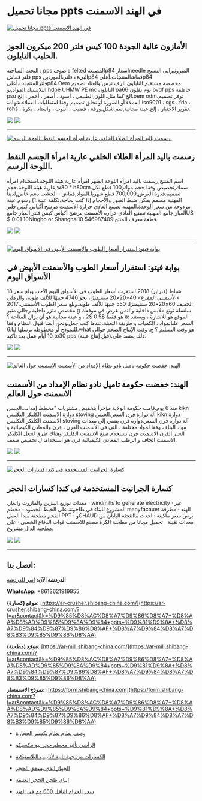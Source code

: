 # مجانا تحميل ppts في الهند الاسمنت

<a href="https://swt.shibang-china.com/?l=ar&img&k=%D9%85%D8%AC%D8%A7%D9%86%D8%A7+%D8%AA%D8%AD%D9%85%D9%8A%D9%84+ppts+%D9%81%D9%8A+%D8%A7%D9%84%D9%87%D9%86%D8%AF+%D8%A7%D9%84%D8%A7%D8%B3%D9%85%D9%86%D8%AA" target="_blank">![مجانا تحميل ppts في الهند الاسمنت](http://static.shibang-china.com/all-800x300/1206.jpg)</a>

## الأمازون عالية الجودة 100 كيس فلتر 200 ميكرون الجوز الحليب النايلون.
البحث الساخنة : pps ة صوف felted المصنعةp84 اسعارneedle الميزوثيرابى النسيج فلتر قماش pps البيءة فلتر،الموردينp84 قماشالمنتجات،أعلىp84 فلترالمنتجات،أعلىp84.Oem مخصصة مستقيم النايلون الرف ترس والعتاد تصميم البلاستيك.المواد,بو hdpe UHMW PE mc النايلون pa66 بوم تفلون pvdf pps خاطفة psu الخ كما مثل.اللون,الطبيعي ، أسود ، أصفر ، أحمر ، إلخ.oem odm.توفر تصميم العملاء أو الصورة أو نخلق تصميم وفقا لمتطلبات العملاء.شهادة.iso9001 ، sgs ، fda ، rohs ، تقرير الاختبار ، إلخ.عينة مجانية,نعم.شكل.ورقة ، قضيب ، أنبوب ، والعتاد ، بكرة.


<a href="https://whatsapp.shibangsoft.com/WhatsApp.php" target="_blank" title="WhatsApp">![](http://static.shibang-china.com/icon/whatsapp.png)</a> <a href="https://swt.shibang-china.com/?l=ar&icon&k=%D9%85%D8%AC%D8%A7%D9%86%D8%A7+%D8%AA%D8%AD%D9%85%D9%8A%D9%84+ppts+%D9%81%D9%8A+%D8%A7%D9%84%D9%87%D9%86%D8%AF+%D8%A7%D9%84%D8%A7%D8%B3%D9%85%D9%86%D8%AA" target="_blank">![](http://static.shibang-china.com/icon/chat-ar.png)</a>

---

<a href="https://swt.shibang-china.com/?l=ar&img&k=%D9%85%D8%AC%D8%A7%D9%86%D8%A7+%D8%AA%D8%AD%D9%85%D9%8A%D9%84+ppts+%D9%81%D9%8A+%D8%A7%D9%84%D9%87%D9%86%D8%AF+%D8%A7%D9%84%D8%A7%D8%B3%D9%85%D9%86%D8%AA" target="_blank">![رسمت باليد المرأة الطلاء الخلفي عارية امرأة الجسم النفط اللوحة الرسم.](http://static.shibang-china.com/all-800x300/325.jpg)</a>

## رسمت باليد المرأة الطلاء الخلفي عارية امرأة الجسم النفط اللوحة الرسم.
اسم المنتج,رسمت باليد امرأة اللوحة الظهر امرأة عارية هيئة اللوحة.استخدام,امرأة عارية هيئة اللوحة.حجم,w80 * h80cm.سمك,تخصيص وفقا حجم.موك,100 قطع لكل تصميم.قدرة العرض,700,000 قطع شهريا.المواد,قماش ، الخشب.دعم خاص,لدينا المهنية مصمم يمكن ضبط الصور والأحجام إذا كنت بحاجة.تكلفة عينة.1) رسوم عينة مزدوجة من سعر الوحدة.المهنية تصنيع العادي حرارة الأسمنت مرشح أكياس كيس فلتر الغبار جامع.المهنية تصنيع العادي حرارة الأسمنت مرشح أكياس كيس فلتر الغبار جامعUS $ 0.01 10Ningbo or Shanghai10 قطعة معرف المنتج:546987409.


<a href="https://whatsapp.shibangsoft.com/WhatsApp.php" target="_blank" title="WhatsApp">![](http://static.shibang-china.com/icon/whatsapp.png)</a> <a href="https://swt.shibang-china.com/?l=ar&icon&k=%D9%85%D8%AC%D8%A7%D9%86%D8%A7+%D8%AA%D8%AD%D9%85%D9%8A%D9%84+ppts+%D9%81%D9%8A+%D8%A7%D9%84%D9%87%D9%86%D8%AF+%D8%A7%D9%84%D8%A7%D8%B3%D9%85%D9%86%D8%AA" target="_blank">![](http://static.shibang-china.com/icon/chat-ar.png)</a>

---

<a href="https://swt.shibang-china.com/?l=ar&img&k=%D9%85%D8%AC%D8%A7%D9%86%D8%A7+%D8%AA%D8%AD%D9%85%D9%8A%D9%84+ppts+%D9%81%D9%8A+%D8%A7%D9%84%D9%87%D9%86%D8%AF+%D8%A7%D9%84%D8%A7%D8%B3%D9%85%D9%86%D8%AA" target="_blank">![بوابة فيتو: استقرار أسعار الطوب والأسمنت الأبيض في الأسواق اليوم](http://static.shibang-china.com/all-800x300/1018.jpg)</a>

## بوابة فيتو: استقرار أسعار الطوب والأسمنت الأبيض في الأسواق اليوم
18 شباط (فبراير) 2018.استقرت أسعار الطوب في الأسواق اليوم الأحد، وبلغ سعر «الأسمنتي المفرغ» 40×20×20 سنتيمترًا، نحو 4746 جنيهًا للألف طوبة، والرملي الخفيف 60×20×20 سنتيمترًا، 550 جنيهًا للألف طوبة.وبلغ سعر الطوب الأسمنتي.2017 مخصص مئزر داخلية رجالي مثير g سلسلة ثونغ ملابس داخلية.والثمن عرض في موقعك هو فقط $0.5 $2 ، و عينة مجانية.هو أن يزال المتاحة ؟ a: الموقع هو للاشارة ، ويستند السعر علىالمواد ، الكميات و طريقة التعبئة.عندما كنت جعل.ونحن أيضا قبول النظام وفقا للنموذج أو مخطوطة ترسلها لنا.6.what هو وقت التسليم ؟ ج: وقت الإنتاج الضخم حوالي 10 أيام عمل بعد تأكيد to30 pps (قبل إنتاج عينة).ذلك يعتمد على.


<a href="https://whatsapp.shibangsoft.com/WhatsApp.php" target="_blank" title="WhatsApp">![](http://static.shibang-china.com/icon/whatsapp.png)</a> <a href="https://swt.shibang-china.com/?l=ar&icon&k=%D9%85%D8%AC%D8%A7%D9%86%D8%A7+%D8%AA%D8%AD%D9%85%D9%8A%D9%84+ppts+%D9%81%D9%8A+%D8%A7%D9%84%D9%87%D9%86%D8%AF+%D8%A7%D9%84%D8%A7%D8%B3%D9%85%D9%86%D8%AA" target="_blank">![](http://static.shibang-china.com/icon/chat-ar.png)</a>

---

<a href="https://swt.shibang-china.com/?l=ar&img&k=%D9%85%D8%AC%D8%A7%D9%86%D8%A7+%D8%AA%D8%AD%D9%85%D9%8A%D9%84+ppts+%D9%81%D9%8A+%D8%A7%D9%84%D9%87%D9%86%D8%AF+%D8%A7%D9%84%D8%A7%D8%B3%D9%85%D9%86%D8%AA" target="_blank">![الهند: خفضت حكومة تاميل نادو نظام الإمداد من الأسمنت الاسمنت حول العالم](http://static.shibang-china.com/all-800x300/304.jpg)</a>

## الهند: خفضت حكومة تاميل نادو نظام الإمداد من الأسمنت الاسمنت حول العالم
منذ 6 يوم.قامت حكومة الولاية مؤخراً بتخفيض مشتريات &quot;مخطط إمداد…الجبس kikn دوارة الاسمنت الكلنكر التكليس stoving آلة دوارة فرن السعر.الجبس kikn دوارة الاسمنت الكلنكر التكليس stoving آلة دوارة فرن السعر.دوارة فرن ينتمي إلى معدات مواد البناء ، وفقا لمواد مختلفة ، التي في الأسمنت الفرن ، فرن والمعادن الكيميائية و الجير الفرن.الاسمنت فرن يستخدم صنع الاسمنت الكلنكر وهناك طرق لجعل الكلنكر الاسمنت الجاف و الرطب.المعادن الكيميائية فرن هو استخداما ل تحميص ضعف.


<a href="https://whatsapp.shibangsoft.com/WhatsApp.php" target="_blank" title="WhatsApp">![](http://static.shibang-china.com/icon/whatsapp.png)</a> <a href="https://swt.shibang-china.com/?l=ar&icon&k=%D9%85%D8%AC%D8%A7%D9%86%D8%A7+%D8%AA%D8%AD%D9%85%D9%8A%D9%84+ppts+%D9%81%D9%8A+%D8%A7%D9%84%D9%87%D9%86%D8%AF+%D8%A7%D9%84%D8%A7%D8%B3%D9%85%D9%86%D8%AA" target="_blank">![](http://static.shibang-china.com/icon/chat-ar.png)</a>

---

<a href="https://swt.shibang-china.com/?l=ar&img&k=%D9%85%D8%AC%D8%A7%D9%86%D8%A7+%D8%AA%D8%AD%D9%85%D9%8A%D9%84+ppts+%D9%81%D9%8A+%D8%A7%D9%84%D9%87%D9%86%D8%AF+%D8%A7%D9%84%D8%A7%D8%B3%D9%85%D9%86%D8%AA" target="_blank">![كسارة الجرانيت المستخدمة في كندا كسارات الحجر](http://static.shibang-china.com/all-800x300/678.jpg)</a>

## كسارة الجرانيت المستخدمة في كندا كسارات الحجر
.معدات توزيع البنزين والمازوت والغاز &middot; windmills to generate electricity &middot; غير المشروع للبناء في طاحونة على الخيط الحصوه &middot; محطم manyfacauer الهند &middot; مطرقة الفحم مطحنة مبدأ العمل PPT &middot; وCHAUD برس سعر ماكينة &middot; احدث مااتثجثة اليابان من معداث ثقيلة &middot; تحميل مجانا من مطحنة الكرة مصنع للاسمنت قوات الدفاع الشعبي &middot; على مطحنة الدال مشروع.

<a href="https://whatsapp.shibangsoft.com/WhatsApp.php" target="_blank" title="WhatsApp">![](http://static.shibang-china.com/icon/whatsapp.png)</a> <a href="https://swt.shibang-china.com/?l=ar&icon&k=%D9%85%D8%AC%D8%A7%D9%86%D8%A7+%D8%AA%D8%AD%D9%85%D9%8A%D9%84+ppts+%D9%81%D9%8A+%D8%A7%D9%84%D9%87%D9%86%D8%AF+%D8%A7%D9%84%D8%A7%D8%B3%D9%85%D9%86%D8%AA" target="_blank">![](http://static.shibang-china.com/icon/chat-ar.png)</a>

---
## اتصل بنا:

**الدردشة الآن:** [انقر للدردشة](https://swt.shibang-china.com?l=ar&contact&k=%D9%85%D8%AC%D8%A7%D9%86%D8%A7+%D8%AA%D8%AD%D9%85%D9%8A%D9%84+ppts+%D9%81%D9%8A+%D8%A7%D9%84%D9%87%D9%86%D8%AF+%D8%A7%D9%84%D8%A7%D8%B3%D9%85%D9%86%D8%AA)

**WhatsApp:**  [+8613621919955](https://whatsapp.shibangsoft.com/WhatsApp.php)

**موقع (كسارة):** [https://ar-crusher.shibang-china.com/](https://ar-crusher.shibang-china.com/?l=ar&contact&k=%D9%85%D8%AC%D8%A7%D9%86%D8%A7+%D8%AA%D8%AD%D9%85%D9%8A%D9%84+ppts+%D9%81%D9%8A+%D8%A7%D9%84%D9%87%D9%86%D8%AF+%D8%A7%D9%84%D8%A7%D8%B3%D9%85%D9%86%D8%AA)

**موقع (مطحنة):** [https://ar-mill.shibang-china.com/](https://ar-mill.shibang-china.com/?l=ar&contact&k=%D9%85%D8%AC%D8%A7%D9%86%D8%A7+%D8%AA%D8%AD%D9%85%D9%8A%D9%84+ppts+%D9%81%D9%8A+%D8%A7%D9%84%D9%87%D9%86%D8%AF+%D8%A7%D9%84%D8%A7%D8%B3%D9%85%D9%86%D8%AA)

**نموذج الاستفسار:** [https://form.shibang-china.com](https://form.shibang-china.com?l=ar&contact&k=%D9%85%D8%AC%D8%A7%D9%86%D8%A7+%D8%AA%D8%AD%D9%85%D9%8A%D9%84+ppts+%D9%81%D9%8A+%D8%A7%D9%84%D9%87%D9%86%D8%AF+%D8%A7%D9%84%D8%A7%D8%B3%D9%85%D9%86%D8%AA)

* [وصف نظام نظام تكسير الحجارة](../23/%D9%88%D8%B5%D9%81%20%D9%86%D8%B8%D8%A7%D9%85%20%D9%86%D8%B8%D8%A7%D9%85%20%D8%AA%D9%83%D8%B3%D9%8A%D8%B1%20%D8%A7%D9%84%D8%AD%D8%AC%D8%A7%D8%B1%D8%A9.md)

* [الرأسي تأثير محطم حجر نيو مكسيكو](../25/%D8%A7%D9%84%D8%B1%D8%A3%D8%B3%D9%8A%20%D8%AA%D8%A3%D8%AB%D9%8A%D8%B1%20%D9%85%D8%AD%D8%B7%D9%85%20%D8%AD%D8%AC%D8%B1%20%D9%86%D9%8A%D9%88%20%D9%85%D9%83%D8%B3%D9%8A%D9%83%D9%88.md)

* [الكسارات من جهة ثانية لأنابيب البلاستيكية](../25/%D8%A7%D9%84%D9%83%D8%B3%D8%A7%D8%B1%D8%A7%D8%AA%20%D9%85%D9%86%20%D8%AC%D9%87%D8%A9%20%D8%AB%D8%A7%D9%86%D9%8A%D8%A9%20%D9%84%D8%A3%D9%86%D8%A7%D8%A8%D9%8A%D8%A8%20%D8%A7%D9%84%D8%A8%D9%84%D8%A7%D8%B3%D8%AA%D9%8A%D9%83%D9%8A%D8%A9.md)

* [الجهاز الذي يسحق الحجر](../22/%D8%A7%D9%84%D8%AC%D9%87%D8%A7%D8%B2%20%D8%A7%D9%84%D8%B0%D9%8A%20%D9%8A%D8%B3%D8%AD%D9%82%20%D8%A7%D9%84%D8%AD%D8%AC%D8%B1.md)

* [ايباي طحن الحجر العتيقة](../24/%D8%A7%D9%8A%D8%A8%D8%A7%D9%8A%20%D8%B7%D8%AD%D9%86%20%D8%A7%D9%84%D8%AD%D8%AC%D8%B1%20%D8%A7%D9%84%D8%B9%D8%AA%D9%8A%D9%82%D8%A9.md)

* [سعر الحزام الناقل 650 مم في الهند](../25/%D8%B3%D8%B9%D8%B1%20%D8%A7%D9%84%D8%AD%D8%B2%D8%A7%D9%85%20%D8%A7%D9%84%D9%86%D8%A7%D9%82%D9%84%20650%20%D9%85%D9%85%20%D9%81%D9%8A%20%D8%A7%D9%84%D9%87%D9%86%D8%AF.md)